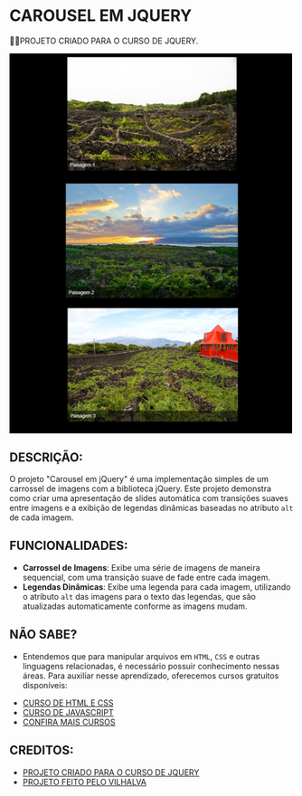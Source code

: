 # CAROUSEL EM JQUERY
👨‍🏫PROJETO CRIADO PARA O CURSO DE JQUERY.

<img src="./IMAGENS/FOTO_1.png" align="center" width="500"> <br>
<img src="./IMAGENS/FOTO_2.png" align="center" width="500"> <br>
<img src="./IMAGENS/FOTO_3.png" align="center" width="500"> <br>

## DESCRIÇÃO:
O projeto "Carousel em jQuery" é uma implementação simples de um carrossel de imagens com a biblioteca jQuery. Este projeto demonstra como criar uma apresentação de slides automática com transições suaves entre imagens e a exibição de legendas dinâmicas baseadas no atributo `alt` de cada imagem.

## FUNCIONALIDADES:
- **Carrossel de Imagens**: Exibe uma série de imagens de maneira sequencial, com uma transição suave de fade entre cada imagem.
- **Legendas Dinâmicas**: Exibe uma legenda para cada imagem, utilizando o atributo `alt` das imagens para o texto das legendas, que são atualizadas automaticamente conforme as imagens mudam.

## NÃO SABE?
- Entendemos que para manipular arquivos em `HTML`, `CSS` e outras linguagens relacionadas, é necessário possuir conhecimento nessas áreas. Para auxiliar nesse aprendizado, oferecemos cursos gratuitos disponíveis:
* [CURSO DE HTML E CSS](https://github.com/VILHALVA/CURSO-DE-HTML-E-CSS)
* [CURSO DE JAVASCRIPT](https://github.com/VILHALVA/CURSO-DE-JAVASCRIPT)
* [CONFIRA MAIS CURSOS](https://github.com/VILHALVA?tab=repositories&q=+topic:CURSO)

## CREDITOS:
- [PROJETO CRIADO PARA O CURSO DE JQUERY](https://github.com/VILHALVA/CURSO-DE-JQUERY)
- [PROJETO FEITO PELO VILHALVA](https://github.com/VILHALVA)